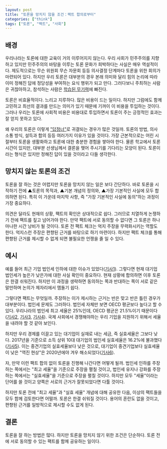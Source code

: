 ```yaml
---
layout: post
title: "토론을 망치지 않을 조건：팩트 합의로부터"
categories: ["think"]
tags: ["토론", "팩트", "사회"]
---
```



## 배경

우리나라는 토론에 대한 교육이 거의 이루어지지 않는다. 우리 사회가 민주주의를 지향하고 있지만 민주주의의 바탕을 이루는 토론 문화가 희박하다는 사실은 매우 역설적이다. 제도적으로는 무슨 위원회 무슨 자문회 등등 의사결정 단계마다 토론을 위한 회의가 마련되어 있다. 하지만 우리 토론은 대부분의 경우 본래 의미와 달리 힘의 논리에 따라 이미 정해진 답에 정당성을 부여하는 요식 행위가 되고 만다. 그러다보니 주최하는 사람은 귀찮아하고, 참석하는 사람은 [학습된 무기력](https://ko.wikipedia.org/wiki/%ED%95%99%EC%8A%B5%EB%90%9C_%EB%AC%B4%EA%B8%B0%EB%A0%A5)에 빠진다. 

토론은 비효율적이다. 느리고 지루하다. 많은 비용이 드는 일이다. 하지만 그럼에도 함께 고민하고 최선의 결과를 만드는 의미가 있기 때문에 기꺼이 이 비용을 투입하는 것이다. 그러나 우리는 토론에 사회적 비용은 비용대로 투입하면서 토론이 주는 긍정적인 효과는 잘 얻지 못하고 있다. 

왜 우리의 토론은 이렇게 ["답정너"](https://www.hani.co.kr/arti/well/well_friend/947305.html)로 귀결되는 경우가 많은 것일까. 토론의 방법, 의사 소통 방식, 설득과 합의 등등 여러가지 이유가 있을 것이다. 가장 근본적으로는 어린 시절부터 토론을 생활화하고 토론에 대한 충분한 경험을 쌓아야 한다. 물론 학교에서 토론 시간이 있지만, 대부분 선생님께서 결론을 맺어 주시기를 기다리는 모양이 된다. 토론이라는 형식은 있지만 정해진 답이 있을 것이라고 다들 생각한다. 

## 망치지 않는 토론의 조건

토론을 잘 하는 것은 어렵지만 토론을 망치지 않는 일은 보다 간단하다. 바로 토론을 시작하기 전에 ▲토론의 목적과, ▲기본 개념의 정의와, ▲가장 기본적인 사실에 모두 합의하면 된다. 특히 이 가운데 마지막 사항, 즉 "가장 기본적인 사실에 동의"하는 과정이 가장 중요하다. 

의견은 달라도 현재의 상황, 팩트의 확인은 상대적으로 쉽다. 그러므로 치열하게 논쟁하기 전에 팩트를 짚고 넘어가야 한다. 만약 팩트에 서로 동의할 수 없다면 그 토론은 하나마나한 시간 낭비가 될 것이다. 토론 전 팩트 체크는 억지 주장을 무력화시키는 역할도 한다. 억지스런 주장은 편향된 근거를 바탕으로 하기 마련이다. 하지만 팩트 체크를 통해 편향된 근거를 제시할 수 없게 되면 불필요한 언쟁을 줄 일 수 있다. 

## 예시

예를 들어 최근 기업 법인세 인하에 대한 이슈가 있었다([기사1](https://www.etoday.co.kr/news/view/2144476)). 그렇다면 현재 대기업 법인세가 높은가 낮은가에 대한 사실 확인이 중요하다. 현재 상황에 합의하면 이후 토론은 한결 쉬워진다. 하지만 이 과정을 생략하면 동의하는 쪽과 반대하는 쪽이 서로 같은 말만하며 논의가 제자리에서 맴돌기 쉽다.

그렇다면 팩트는 무엇일까. 주장하는 이가 제시하는 근거는 반은 맞고 반은 틀린 경우가 대부분이다. 법인세 문제도 그러하다. 법인세 자체만 보면 OECD 평균보다 높다고 할 수 있다. 우리나라의 법인세 최고 세율은 25%인데, OECD 평균은 21.5%이기 때문이다([기사2](https://www.sejungilbo.com/news/articleView.html?idxno=38025), [기사3](https://biz.chosun.com/site/data/html_dir/2020/09/02/2020090201507.html), [기사4](https://www.mk.co.kr/news/economy/view/2021/11/1059464/)). 국제 사회에서 경쟁해야하는 우리 기업을 지원하기 위해서 세율을 내려야 할 것 같아 보인다. 

하지만 우리 경제를 이끌고 있는 대기업이 실재로 내는 세금, 즉 실효세율은 그보다 낮다. 2017년을 기준으로 소득 상위 10대 대기업의 법인세 실효세율은 16.2%에 불과했다([기사5](http://www.taxtimes.co.kr/news/article.html?no=234692)). 이는 중견기업의 실효세율보다 낮은 것으로, 대기업이 중견기업보다 실효세율이 낮은 "역진 현상"은 2020년에야 겨우 해소되었다([기사6](https://www.yna.co.kr/view/AKR20200823037700001)). 

자, 만약 이런 팩트 합의 없이 토론을 진행해 나간다면 어떻게 될까. 법인세 인하를 주장하는 쪽에서는 "최고 세율"을 기준으로 주장을 펼칠 것이고, 법인세 유지나 강화를 주장하는 쪽에서는 "실효세율"을 기준으로 주장을 펼칠 것이다. 하지만 모두 "세율"이라는 단어를 쓸 것이고 양쪽은 서로의 근거가 잘못되었다면 다툴 것이다. 

하지만 토론 전에 "최고 세율"과 "실효 세율" 개념에 대해 공유한 다음, 이상의 팩트들을 모두 함께 검토한다면 어떨까. 토론은 한결 쉬워질 것이다. 용어의 혼란도 없을 것이고, 편향된 근거를 일방적으로 제시할 수도 없게 된다. 

## 결론

토론을 잘 하는 방법은 많다. 하지만 토론을 망치지 않기 위한 조건은 단순하다. 토론 전에 서로 동의할 수 있는 팩트를 함께 공유하는 일이다. 
